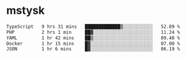 # mstysk

<!--START_SECTION:waka-->

```txt
TypeScript   9 hrs 31 mins   █████████████▒░░░░░░░░░░░   52.89 %
PHP          2 hrs 1 min     ██▓░░░░░░░░░░░░░░░░░░░░░░   11.24 %
YAML         1 hr 42 mins    ██▒░░░░░░░░░░░░░░░░░░░░░░   09.48 %
Docker       1 hr 15 mins    █▓░░░░░░░░░░░░░░░░░░░░░░░   07.00 %
JSON         1 hr 6 mins     █▓░░░░░░░░░░░░░░░░░░░░░░░   06.19 %
```

<!--END_SECTION:waka-->
